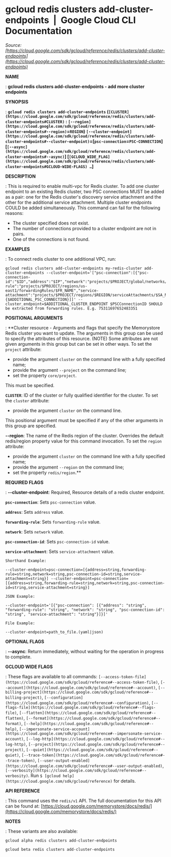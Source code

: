 # gcloud redis clusters add-cluster-endpoints  |  Google Cloud CLI Documentation

*Source: [https://cloud.google.com/sdk/gcloud/reference/redis/clusters/add-cluster-endpoints](https://cloud.google.com/sdk/gcloud/reference/redis/clusters/add-cluster-endpoints)*

**NAME**

: **gcloud redis clusters add-cluster-endpoints - add more cluster endpoints**

**SYNOPSIS**

: **`gcloud redis clusters add-cluster-endpoints` (`[CLUSTER](https://cloud.google.com/sdk/gcloud/reference/redis/clusters/add-cluster-endpoints#CLUSTER)` : `[--region](https://cloud.google.com/sdk/gcloud/reference/redis/clusters/add-cluster-endpoints#--region)`=`REGION`) `[--cluster-endpoint](https://cloud.google.com/sdk/gcloud/reference/redis/clusters/add-cluster-endpoints#--cluster-endpoint)`=[`psc-connection`=`PSC-CONNECTION`] [`[--async](https://cloud.google.com/sdk/gcloud/reference/redis/clusters/add-cluster-endpoints#--async)`] [`[GCLOUD_WIDE_FLAG](https://cloud.google.com/sdk/gcloud/reference/redis/clusters/add-cluster-endpoints#GCLOUD-WIDE-FLAGS) …`]**

**DESCRIPTION**

: This is required to enable multi-vpc for Redis cluster.
To add one cluster endpoint to an existing Redis cluster, two PSC connections
MUST be added as a pair: one for the Redis cluster's discovery service
attachment and the other for the additional service attachment.
Multiple cluster endpoints COULD be added simultaneously.
This command can fail for the following reasons:

- The cluster specified does not exist.
- The number of connections provided to a cluster endpoint are not in pairs.
- One of the connections is not found.

**EXAMPLES**

: To connect redis cluster to one additional VPC, run:

```
gcloud redis clusters add-cluster-endpoints my-redis-cluster add-cluster-endpoints --cluster-endpoint='["psc-connection":[{"psc-connection-id":"$ID","address":"$IP","network":"projects/$PROJECT/global/networks/$NETWORK","forwarding-rule":"projects/$PROJECT/regions/us-east1/forwardingRules/$FR_NAME","service-attachment":"projects/$PROJECT/regions/$REGION/serviceAttachments/$SA_NAME"},{$ADDITIONAL_PSC_CONNECTION}]]' --cluster_endpoint=$ADDITIONAL_CLUSTER_ENDPOINT $PSCConnectionID SHOULD be extracted from forwarding rules. E.g. 75311697652483351
```

**POSITIONAL ARGUMENTS**

: **Cluster resource - Arguments and flags that specify the Memorystore Redis
cluster you want to update. The arguments in this group can be used to specify
the attributes of this resource. (NOTE) Some attributes are not given arguments
in this group but can be set in other ways.
To set the `project` attribute:

- provide the argument `cluster` on the command line with a fully
specified name;
- provide the argument `--project` on the command line;
- set the property `core/project`.

This must be specified.

**`CLUSTER`**:
ID of the cluster or fully qualified identifier for the cluster.
To set the `cluster` attribute:

- provide the argument `cluster` on the command line.

This positional argument must be specified if any of the other arguments in this
group are specified.

**--region**:
The name of the Redis region of the cluster. Overrides the default redis/region
property value for this command invocation.
To set the `region` attribute:

- provide the argument `cluster` on the command line with a fully
specified name;
- provide the argument `--region` on the command line;
- set the property `redis/region`.**

**REQUIRED FLAGS**

: **--cluster-endpoint**:
Required, Resource details of a redis cluster endpoint.

**`psc-connection`**:
Sets `psc-connection` value.

**`address`**:
Sets `address` value.

**`forwarding-rule`**:
Sets `forwarding-rule` value.

**`network`**:
Sets `network` value.

**`psc-connection-id`**:
Sets `psc-connection-id` value.

**`service-attachment`**:
Sets `service-attachment` value.

`Shorthand Example:`

```
--cluster-endpoint=psc-connection=[{address=string,forwarding-rule=string,network=string,psc-connection-id=string,service-attachment=string}] --cluster-endpoint=psc-connection=[{address=string,forwarding-rule=string,network=string,psc-connection-id=string,service-attachment=string}]
```

`JSON Example:`

```
--cluster-endpoint='[{"psc-connection": [{"address": "string", "forwarding-rule": "string", "network": "string", "psc-connection-id": "string", "service-attachment": "string"}]}]'
```

`File Example:`

```
--cluster-endpoint=path_to_file.(yaml|json)
```

**OPTIONAL FLAGS**

: **--async**:
Return immediately, without waiting for the operation in progress to complete.

**GCLOUD WIDE FLAGS**

: These flags are available to all commands: `[--access-token-file](https://cloud.google.com/sdk/gcloud/reference#--access-token-file)`,
`[--account](https://cloud.google.com/sdk/gcloud/reference#--account)`, `[--billing-project](https://cloud.google.com/sdk/gcloud/reference#--billing-project)`,
`[--configuration](https://cloud.google.com/sdk/gcloud/reference#--configuration)`,
`[--flags-file](https://cloud.google.com/sdk/gcloud/reference#--flags-file)`,
`[--flatten](https://cloud.google.com/sdk/gcloud/reference#--flatten)`, `[--format](https://cloud.google.com/sdk/gcloud/reference#--format)`, `[--help](https://cloud.google.com/sdk/gcloud/reference#--help)`, `[--impersonate-service-account](https://cloud.google.com/sdk/gcloud/reference#--impersonate-service-account)`,
`[--log-http](https://cloud.google.com/sdk/gcloud/reference#--log-http)`,
`[--project](https://cloud.google.com/sdk/gcloud/reference#--project)`, `[--quiet](https://cloud.google.com/sdk/gcloud/reference#--quiet)`, `[--trace-token](https://cloud.google.com/sdk/gcloud/reference#--trace-token)`, `[--user-output-enabled](https://cloud.google.com/sdk/gcloud/reference#--user-output-enabled)`,
`[--verbosity](https://cloud.google.com/sdk/gcloud/reference#--verbosity)`.
Run `$ [gcloud help](https://cloud.google.com/sdk/gcloud/reference)` for details.

**API REFERENCE**

: This command uses the `redis/v1` API. The full documentation for this
API can be found at: [https://cloud.google.com/memorystore/docs/redis/](https://cloud.google.com/memorystore/docs/redis/)

**NOTES**

: These variants are also available:

```
gcloud alpha redis clusters add-cluster-endpoints
```

```
gcloud beta redis clusters add-cluster-endpoints
```